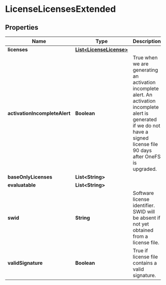 
# LicenseLicensesExtended

## Properties
Name | Type | Description | Notes
------------ | ------------- | ------------- | -------------
**licenses** | [**List&lt;LicenseLicense&gt;**](LicenseLicense.md) |  |  [optional]
**activationIncompleteAlert** | **Boolean** | True when we are generating an activation incomplete alert. An activation incomplete alert is generated if we do not have a signed license file 90 days after OneFS is upgraded. | 
**baseOnlyLicenses** | **List&lt;String&gt;** |  | 
**evaluatable** | **List&lt;String&gt;** |  | 
**swid** | **String** | Software license identifier. SWID will be absent if not yet obtained from a license file. |  [optional]
**validSignature** | **Boolean** | True if license file contains a valid signature. | 




